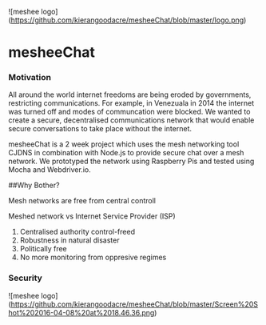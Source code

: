 ![meshee logo]
(https://github.com/kierangoodacre/mesheeChat/blob/master/logo.png)

# mesheeChat

### Motivation

All around the world internet freedoms are being eroded by governments, restricting communications. For example, in Venezuala in 2014 the internet was turned off and modes of communcation were blocked. We wanted to create a secure, decentralised communications network that would enable secure conversations to take place without the internet.

mesheeChat is a 2 week project which uses the mesh networking tool CJDNS in combination with Node.js to provide secure chat over a mesh network. We prototyped the network using Raspberry Pis and tested using Mocha and Webdriver.io.

##Why Bother?

Mesh networks are free from central controll

Meshed network vs Internet Service Provider (ISP)

1. Centralised authority control-freed 
2. Robustness in natural disaster
3. Politically free
4. No more monitoring from oppresive regimes

### Security

![meshee logo]
(https://github.com/kierangoodacre/mesheeChat/blob/master/Screen%20Shot%202016-04-08%20at%2018.46.36.png)


